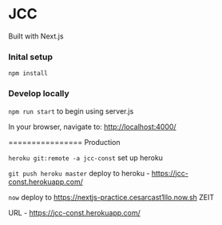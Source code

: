# JCC
Built with Next.js
<br>

### Inital setup
`npm install`

### Develop locally
`npm run start` to begin using server.js

In your browser, navigate to: [http://localhost:4000/](http://localhost:4000/)

================
Production

`heroku git:remote -a jcc-const` set up heroku

`git push heroku master` deploy to heroku - https://jcc-const.herokuapp.com/

`now` deploy to https://nextjs-practice.cesarcast1llo.now.sh ZEIT

URL - https://jcc-const.herokuapp.com/